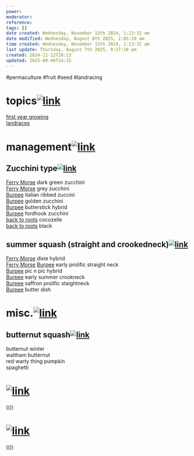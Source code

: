 ```yaml
---
power: 
moderator: 
reference: 
tags: []
date created: Wednesday, November 13th 2024, 1:13:32 am
date modified: Wednesday, August 6th 2025, 2:05:20 am
time created: Wednesday, November 13th 2024, 1:13:32 am
last update: Thursday, August 7th 2025, 9:27:10 pm
created: 2024-11-12T20:13
updated: 2025-08-06T14:15
---
```

#permaculture #fruit #seed #landracing 
# topics[![link](https://localhost/tiki-26.2/img/icons/link.png)](https://localhost/tiki-26.2/tiki-index.php?page=squash-landrace#topics)

[first year growing](https://localhost/tiki-26.2/tiki-index.php?page=first-year-growing "first year growing")  
[landraces](https://localhost/tiki-26.2/tiki-editpage.php?page=landraces)

# management[![link](https://localhost/tiki-26.2/img/icons/link.png)](https://localhost/tiki-26.2/tiki-index.php?page=squash-landrace#managment)

## Zucchini type[![link](https://localhost/tiki-26.2/img/icons/link.png)](https://localhost/tiki-26.2/tiki-index.php?page=squash-landrace#Zucchini_type)

[Ferry Morse](https://localhost/tiki-26.2/tiki-editpage.php?page=Ferry+Morse) dark green zucchini  
[Ferry Morse](https://localhost/tiki-26.2/tiki-editpage.php?page=Ferry+Morse) grey zucchini  
[Burpee](https://localhost/tiki-26.2/tiki-editpage.php?page=Burpee) italian ribbed zuccini  
[Burpee](https://localhost/tiki-26.2/tiki-editpage.php?page=Burpee) golden zucchini  
[Burpee](https://localhost/tiki-26.2/tiki-editpage.php?page=Burpee) butterstick hybrid  
[Burpee](https://localhost/tiki-26.2/tiki-editpage.php?page=Burpee) fordhook zucchini  
[back to roots](https://localhost/tiki-26.2/tiki-editpage.php?page=back+to+roots) cocozelle  
[back to roots](https://localhost/tiki-26.2/tiki-editpage.php?page=back+to+roots) black

## summer squash (straight and crookedneck)[![link](https://localhost/tiki-26.2/img/icons/link.png)](https://localhost/tiki-26.2/tiki-index.php?page=squash-landrace#summer_squash_straight_and_crookedneck_)

[Ferry Morse](https://localhost/tiki-26.2/tiki-editpage.php?page=Ferry+Morse) dixie hybrid  
[Ferry Morse](https://localhost/tiki-26.2/tiki-editpage.php?page=Ferry+Morse) [Burpee](https://localhost/tiki-26.2/tiki-editpage.php?page=Burpee) early prolific straight neck  
[Burpee](https://localhost/tiki-26.2/tiki-editpage.php?page=Burpee) pic n pic hybrid  
[Burpee](https://localhost/tiki-26.2/tiki-editpage.php?page=Burpee) early summer crookneck  
[Burpee](https://localhost/tiki-26.2/tiki-editpage.php?page=Burpee) saffron prolific staightneck  
[Burpee](https://localhost/tiki-26.2/tiki-editpage.php?page=Burpee) butter dish

# misc.[![link](https://localhost/tiki-26.2/img/icons/link.png)](https://localhost/tiki-26.2/tiki-index.php?page=squash-landrace#misc.)

## butternut squash[![link](https://localhost/tiki-26.2/img/icons/link.png)](https://localhost/tiki-26.2/tiki-index.php?page=squash-landrace#butternut_squash)

butternut winter  
waltham butternut  
red warty thing pumpkin  
spaghetti

# [![link](https://localhost/tiki-26.2/img/icons/link.png)](https://localhost/tiki-26.2/tiki-index.php?page=squash-landrace#ad41d8cd98f00b204e9800998ecf8427e)

(())

# [![link](https://localhost/tiki-26.2/img/icons/link.png)](https://localhost/tiki-26.2/tiki-index.php?page=squash-landrace#ad41d8cd98f00b204e9800998ecf8427e_2)

(())